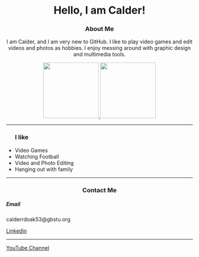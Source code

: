 <h1 align='center'> Hello, I am Calder!</h1>
<h3 align='center'> About Me </h3>
<p align='center'>I am Calder, and I am very new to GitHub. I like to play video games and edit videos and photos as hobbies. I enjoy messing around with graphic design and multimedia tools.</p>
	<p align='center'>
	   <a href="https://github-readme-stats.vercel.app/api?username=cald3r&show_icons=true&count_private=true">
	       <img height=150 src="https://github-readme-stats.vercel.app/api?username=yourusername&show_icons=true&count_private=true"/>
	   </a>
	   <a href="https://github.com/cald3r/github-readme-stats">
	       <img height=150 src="https://github-readme-stats.vercel.app/api/top-langs/?username=yourusername&layout=compact"/>
	   </a>
		<hr/>
<ul><h3>I like</h3>
<li>Video Games</li>
<li>Watching Football</li>
<li>Video and Photo Editing</li>
<li>Hanging out with family</li>
</ul>
</p>
<hr/>
<h3 align='center'> Contact Me </h3>
<h5>Email</h5>
<p>calderrdoak53@gbstu.org</p>
<a href="https://www.linkedin.com/in/vault-boy-from-2a00422b5?trk=people-guest_people_search-card">Linkedin</a> <hr/>
<a href="https://www.youtube.com/watch?v=dQw4w9WgXcQ">YouTube Channel</a>
